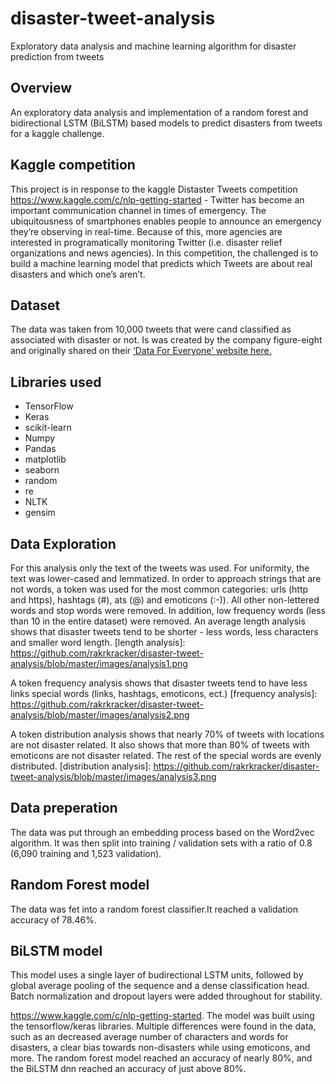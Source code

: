 # disaster-tweet-analysis
Exploratory data analysis and machine learning algorithm for disaster prediction from tweets

## Overview
An exploratory data analysis and implementation of a random forest and bidirectional LSTM (BiLSTM) based models to predict disasters from tweets
for a kaggle challenge.

## Kaggle competition
This project is in response to the kaggle Distaster Tweets competition https://www.kaggle.com/c/nlp-getting-started -
Twitter has become an important communication channel in times of emergency.
The ubiquitousness of smartphones enables people to announce an emergency they’re observing in real-time. Because of this, more agencies are interested in programatically monitoring Twitter (i.e. disaster relief organizations and news agencies).
In this competition, the challenged is to build a machine learning model that predicts which Tweets are about real disasters and which one’s aren’t.

## Dataset
The data was taken from 10,000 tweets that were cand classified as associated with disaster or not.
Is was created by the company figure-eight and originally shared on their [‘Data For Everyone’ website here.](https://appen.com/open-source-datasets/)

## Libraries used
* TensorFlow
* Keras
* scikit-learn
* Numpy
* Pandas
* matplotlib
* seaborn
* random
* re
* NLTK
* gensim

## Data Exploration
For this analysis only the text of the tweets was used.
For uniformity, the text was lower-cased and lemmatized. In order to approach strings that are not words, a token was used for the most common categories: urls (http and https), hashtags (#), ats (@) and emoticons (:-)). All other non-lettered words and stop words were removed.
In addition, low frequency words (less than 10 in the entire dataset) were removed.
An average length analysis shows that disaster tweets tend to be shorter - less words, less characters and smaller word length.
[length analysis]: https://github.com/rakrkracker/disaster-tweet-analysis/blob/master/images/analysis1.png

A token frequency analysis shows that disaster tweets tend to have less links special words (links, hashtags, emoticons, ect.)
[frequency analysis]: https://github.com/rakrkracker/disaster-tweet-analysis/blob/master/images/analysis2.png

A token distribution analysis shows that nearly 70% of tweets with locations are not disaster related. It also shows that more than 80% of tweets with emoticons are not disaster related. The rest of the special words are evenly distributed.
[distribution analysis]: https://github.com/rakrkracker/disaster-tweet-analysis/blob/master/images/analysis3.png

## Data preperation
The data was put through an embedding process based on the Word2vec algorithm. It was then split into training / validation sets with a ratio of 0.8 (6,090 training and 1,523 validation).

## Random Forest model
The data was fet into a random forest classifier.It reached a validation accuracy of 78.46%.

## BiLSTM model
This model uses a single layer of budirectional LSTM units, followed by global average pooling of the sequence and a dense classification head. Batch normalization and dropout layers were added throughout for stability.


https://www.kaggle.com/c/nlp-getting-started.
The model was built using the tensorflow/keras libraries.
Multiple differences were found in the data, such as an decreased average number of characters and words for disasters,
a clear bias towards non-disasters while using emoticons, and more.
The random forest model reached an accuracy of nearly 80%, and the BiLSTM dnn reached an accuracy of just above 80%.
